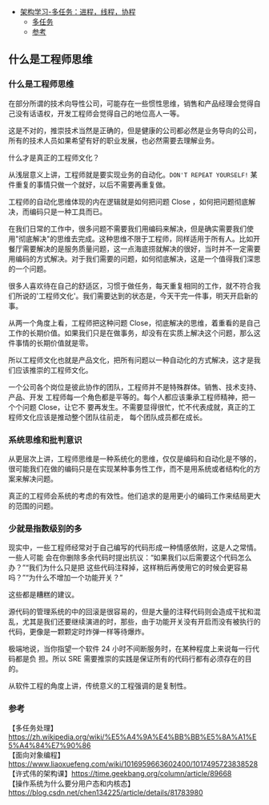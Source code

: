 <!-- START doctoc generated TOC please keep comment here to allow auto update -->
<!-- DON'T EDIT THIS SECTION, INSTEAD RE-RUN doctoc TO UPDATE -->

- [架构学习-多任务：进程，线程，协程](#%E6%9E%B6%E6%9E%84%E5%AD%A6%E4%B9%A0-%E5%A4%9A%E4%BB%BB%E5%8A%A1%E8%BF%9B%E7%A8%8B%E7%BA%BF%E7%A8%8B%E5%8D%8F%E7%A8%8B)
  - [多任务](#%E5%A4%9A%E4%BB%BB%E5%8A%A1)
  - [参考](#%E5%8F%82%E8%80%83)

## 什么是工程师思维

### 什么是工程师思维

在部分所谓的技术向导性公司，可能存在一些惯性思维，销售和产品经理会觉得自己没有话语权，开发工程师会觉得自己的地位高人一等。

这是不对的，推崇技术当然是正确的，但是健康的公司都必然是业务导向的公司，所有的技术人员如果希望有好的职业发展，也必然需要去理解业务。

什么才是真正的工程师文化？

从浅层意义上讲，工程师就是要实现业务的自动化。`DON'T REPEAT YOURSELF!` 某件重复的事情只做一个就好，以后不需要再重复做。

工程师的自动化思维体现的内在逻辑就是如何把问题 Close ，如何把问题彻底解决，而编码只是一种工具而已。

在我们日常的工作中，很多问题不需要我们用编码来解决，但是确实需要我们使用"彻底解决"的思维去完成。这种思维不限于工程师，同样适用于所有人。比如开餐厅需要解决的是服务质量问题，这一点海底捞就解决的很好，当时并不一定需要用编码的方式解决。对于我们需要的问题，如何彻底解决，这是一个值得我们深思的一个问题。

很多人喜欢待在自己的舒适区，习惯于做任务，每天重复相同的工作，就不符合我们所说的'工程师文化'。我们需要达到的状态是，今天⼲完⼀件事，明天开启新的事。

从两一个角度上看，工程师把这种问题 Close，彻底解决的思维，着重看的是自己工作的长期价值。如果我们只是在做事务，却没有在实质上解决这个问题，那么这件事情的长期价值就是零。   

所以工程师文化也就是产品文化，把所有问题以一种自动化的方式解决，这才是我们应该推崇的工程师文化。   

⼀个公司各个岗位是彼此协作的团队，⼯程师并不是特殊群体。销售、技术⽀持、产品、开发 ⼯程师每⼀个⻆⾊都是平等的。每个⼈都应该秉承⼯程师精神，把⼀个个问题 Close，让它不 要再发⽣。不需要显得很忙，忙不代表成就，真正的⼯程师⽂化应该是推动整个团队往前⾛， 每个团队成员都在成⻓。   

### 系统思维和批判意识

从更层次上讲，工程师思维是一种系统化的思维，仅仅是编码和自动化是不够的，很可能我们在做的编码只是在实现某种事务性工作，而不是用系统或者结构化的方案来解决问题。   

真正的工程师会系统的考虑的有效性。他们追求的是用更小的编码工作来结局更大的范围的问题。   

### 少就是指数级别的多

现实中，⼀些⼯程师经常对于⾃⼰编写的代码形成⼀种情感依附，这是⼈之常情。⼀些⼈可能 会在你删除多余代码时提出抗议：“如果我们以后需要这个代码怎么办？”“我们为什么只是把 这些代码注释掉，这样稍后再使⽤它的时候会更容易吗？”“为什么不增加⼀个功能开关？”   

这些都是糟糕的建议。

源代码的管理系统的中的回滚是很容易的，但是大量的注释代码则会造成干扰和混乱，尤其是我们还要继续演进的时，那些，由于功能开关没有开启而没有被执行的代码，更像是一颗颗定时炸弹一样等待爆炸。  

极端地说，当你指望⼀个软件 24 ⼩时不间断服务时，在某种程度上来说每⼀⾏代码都是负 担。所以 SRE 需要推崇的实践是保证所有的代码⾏都有必须存在的⽬的。  

从软件工程的角度上讲，传统意义的工程强调的是复制性。

### 参考

【多任务处理】https://zh.wikipedia.org/wiki/%E5%A4%9A%E4%BB%BB%E5%8A%A1%E5%A4%84%E7%90%86  
【面向对象编程】https://www.liaoxuefeng.com/wiki/1016959663602400/1017495723838528      
【许式伟的架构课】https://time.geekbang.org/column/article/89668  
【操作系统为什么要分用户态和内核态】https://blog.csdn.net/chen134225/article/details/81783980  